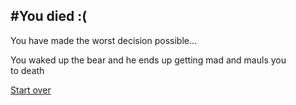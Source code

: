 #You died :(
---
You have made the worst decision possible...   

You waked up the bear and he ends up getting mad and mauls you      
to death

[Start over](../WakeUp.md)